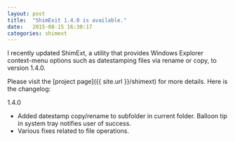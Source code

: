 ```yaml
---
layout: post
title:  "ShimExit 1.4.0 is available."
date:   2015-08-15 16:30:17
categories: shimext
---
```


I recently updated ShimExt, a utility that provides Windows Explorer context-menu options such as datestamping files via rename or copy, to version 1.4.0. 

Please visit the [project page]({{ site.url }}/shimext) for more details. Here is the changelog:

1.4.0

  - Added datestamp copy/rename to subfolder in current folder. Balloon tip in system tray notifies user of success.
  - Various fixes related to file operations.
